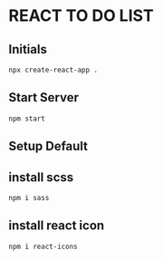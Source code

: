 # REACT TO DO LIST

## Initials

```
npx create-react-app .
```

## Start Server

```
npm start
```

## Setup Default

## install scss

```
npm i sass
```

## install react icon

```
npm i react-icons
```



